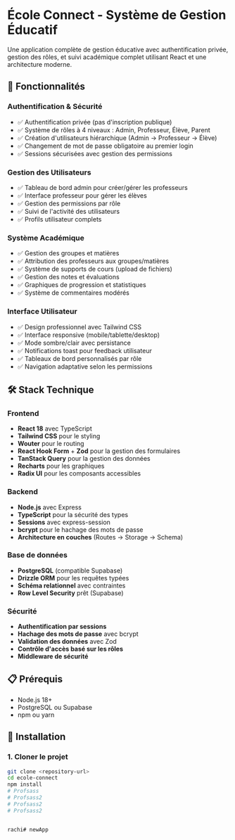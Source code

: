 # École Connect - Système de Gestion Éducatif

Une application complète de gestion éducative avec authentification privée, gestion des rôles, et suivi académique complet utilisant React et une architecture moderne.

## 🚀 Fonctionnalités

### Authentification & Sécurité
- ✅ Authentification privée (pas d'inscription publique)
- ✅ Système de rôles à 4 niveaux : Admin, Professeur, Élève, Parent
- ✅ Création d'utilisateurs hiérarchique (Admin → Professeur → Élève)
- ✅ Changement de mot de passe obligatoire au premier login
- ✅ Sessions sécurisées avec gestion des permissions

### Gestion des Utilisateurs
- ✅ Tableau de bord admin pour créer/gérer les professeurs
- ✅ Interface professeur pour gérer les élèves
- ✅ Gestion des permissions par rôle
- ✅ Suivi de l'activité des utilisateurs
- ✅ Profils utilisateur complets

### Système Académique
- ✅ Gestion des groupes et matières
- ✅ Attribution des professeurs aux groupes/matières
- ✅ Système de supports de cours (upload de fichiers)
- ✅ Gestion des notes et évaluations
- ✅ Graphiques de progression et statistiques
- ✅ Système de commentaires modérés

### Interface Utilisateur
- ✅ Design professionnel avec Tailwind CSS
- ✅ Interface responsive (mobile/tablette/desktop)
- ✅ Mode sombre/clair avec persistance
- ✅ Notifications toast pour feedback utilisateur
- ✅ Tableaux de bord personnalisés par rôle
- ✅ Navigation adaptative selon les permissions

## 🛠️ Stack Technique

### Frontend
- **React 18** avec TypeScript
- **Tailwind CSS** pour le styling
- **Wouter** pour le routing
- **React Hook Form** + **Zod** pour la gestion des formulaires
- **TanStack Query** pour la gestion des données
- **Recharts** pour les graphiques
- **Radix UI** pour les composants accessibles

### Backend
- **Node.js** avec Express
- **TypeScript** pour la sécurité des types
- **Sessions** avec express-session
- **bcrypt** pour le hachage des mots de passe
- **Architecture en couches** (Routes → Storage → Schema)

### Base de données
- **PostgreSQL** (compatible Supabase)
- **Drizzle ORM** pour les requêtes typées
- **Schéma relationnel** avec contraintes
- **Row Level Security** prêt (Supabase)

### Sécurité
- **Authentification par sessions**
- **Hachage des mots de passe** avec bcrypt
- **Validation des données** avec Zod
- **Contrôle d'accès basé sur les rôles**
- **Middleware de sécurité**

## 📋 Prérequis

- Node.js 18+ 
- PostgreSQL ou Supabase
- npm ou yarn

## 🔧 Installation

### 1. Cloner le projet
```bash
git clone <repository-url>
cd ecole-connect
npm install
# Profsass
# Profsass2
# Profsass2
# Profsass2


rachi# newApp
